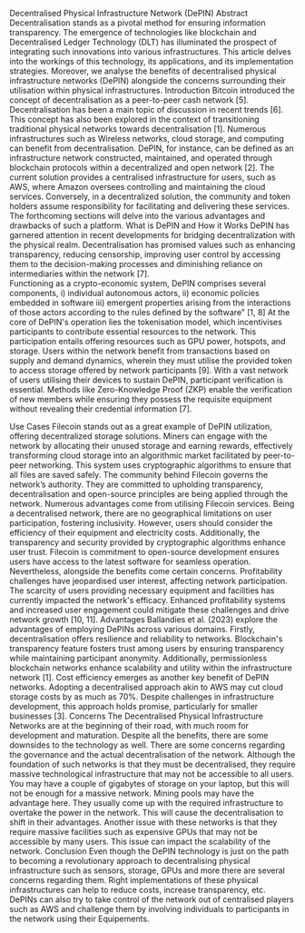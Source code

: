 Decentralised Physical Infrastructure Network (DePIN)
Abstract 
Decentralisation stands as a pivotal method for ensuring information transparency. The emergence of technologies like blockchain and Decentralised Ledger Technology (DLT) has illuminated the prospect of integrating such innovations into various infrastructures. This article delves into the workings of this technology, its applications, and its implementation strategies. Moreover, we analyse the benefits of decentralised physical infrastructure networks (DePIN) alongside the concerns surrounding their utilisation within physical infrastructures.
Introduction
Bitcoin introduced the concept of decentralisation as a peer-to-peer cash network [5]. Decentralisation has been a main topic of discussion in recent trends [6]. This concept has also been explored in the context of transitioning traditional physical networks towards decentralisation [1].
Numerous infrastructures such as Wireless networks, cloud storage, and computing can benefit from decentralisation. DePIN, for instance, can be defined as an infrastructure network constructed, maintained, and operated through blockchain protocols within a decentralized and open network [2].
The current solution provides a centralised infrastructure for users, such as AWS, where Amazon oversees controlling and maintaining the cloud services. Conversely, in a decentralized solution, the community and token holders assume responsibility for facilitating and delivering these services. The forthcoming sections will delve into the various advantages and drawbacks of such a platform. 
What is DePIN and How it Works 
DePIN has garnered attention in recent developments for bridging decentralization with the physical realm. Decentralisation has promised values such as enhancing transparency, reducing censorship, improving user control by accessing them to the decision-making processes and diminishing reliance on intermediaries within the network [7].  
Functioning as a crypto-economic system, DePIN comprises several components, i) individual autonomous actors, ii) economic policies embedded in software iii) emergent properties arising from the interactions of those actors according to the rules defined by the software” [1, 8]
At the core of DePIN's operation lies the tokenisation model, which incentivises participants to contribute essential resources to the network. This participation entails offering resources such as GPU power, hotspots, and storage. Users within the network benefit from transactions based on supply and demand dynamics, wherein they must utilise the provided token to access storage offered by network participants [9].
With a vast network of users utilising their devices to sustain DePIN, participant verification is essential. Methods like Zero-Knowledge Proof (ZKP) enable the verification of new members while ensuring they possess the requisite equipment without revealing their credential information [7].


Use Cases
Filecoin stands out as a great example of DePIN utilization, offering decentralized storage solutions. Miners can engage with the network by allocating their unused storage and earning rewards, effectively transforming cloud storage into an algorithmic market facilitated by peer-to-peer networking. 
This system uses cryptographic algorithms to ensure that all files are saved safely. The community behind Filecoin governs the network’s authority. They are committed to upholding transparency, decentralisation and open-source principles are being applied through the network.
Numerous advantages come from utilising Filecoin services. Being a decentralised network, there are no geographical limitations on user participation, fostering inclusivity. However, users should consider the efficiency of their equipment and electricity costs. Additionally, the transparency and security provided by cryptographic algorithms enhance user trust. Filecoin is commitment to open-source development ensures users have access to the latest software for seamless operation.   
Nevertheless, alongside the benefits come certain concerns. Profitability challenges have jeopardised user interest, affecting network participation. The scarcity of users providing necessary equipment and facilities has currently impacted the network's efficacy. Enhanced profitability systems and increased user engagement could mitigate these challenges and drive network growth [10, 11].
Advantages
Ballandies et al. (2023) explore the advantages of employing DePINs across various domains. Firstly, decentralisation offers resilience and reliability to networks. Blockchain's transparency feature fosters trust among users by ensuring transparency while maintaining participant anonymity. Additionally, permissionless blockchain networks enhance scalability and utility within the infrastructure network [1].
Cost efficiency emerges as another key benefit of DePIN networks. Adopting a decentralised approach akin to AWS may cut cloud storage costs by as much as 70%. Despite challenges in infrastructure development, this approach holds promise, particularly for smaller businesses [3].
Concerns
The Decentralised Physical Infrastructure Networks are at the beginning of their road, with much room for development and maturation. Despite all the benefits, there are some downsides to the technology as well. There are some concerns regarding the governance and the actual decentralisation of the network. Although the foundation of such networks is that they must be decentralised, they require massive technological infrastructure that may not be accessible to all users. You may have a couple of gigabytes of storage on your laptop, but this will not be enough for a massive network. Mining pools may have the advantage here. They usually come up with the required infrastructure to overtake the power in the network. This will cause the decentralisation to shift in their advantages.
Another issue with these networks is that they require massive facilities such as expensive GPUs that may not be accessible by many users. This issue can impact the scalability of the network. 
Conclusion 
Even though the DePIN technology is just on the path to becoming a revolutionary approach to decentralising physical infrastructure such as sensors, storage, GPUs and more there are several concerns regarding them. Right implementations of these physical infrastructures can help to reduce costs, increase transparency, etc. DePINs can also try to take control of the network out of centralised players such as AWS and challenge them by involving individuals to participants in the network using their Equipements. 

